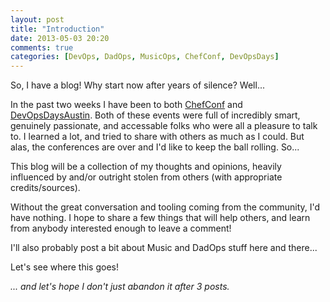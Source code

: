 ```yaml
---
layout: post
title: "Introduction"
date: 2013-05-03 20:20
comments: true
categories: [DevOps, DadOps, MusicOps, ChefConf, DevOpsDays]
---
```


So, I have a blog!  Why start now after years of silence?  Well...

In the past two weeks I have been to both [ChefConf] and [DevOpsDaysAustin].  Both of these events were full of incredibly
smart, genuinely passionate, and accessable folks who were all a pleasure to talk to.  I learned a lot, and tried to share with others as much as I could.  But alas, the conferences are over and I'd like to keep the ball rolling.  So...

This blog will be a collection of my thoughts and opinions, heavily influenced by and/or outright stolen from others (with appropriate credits/sources).  

Without the great conversation and tooling coming from the community, I'd have nothing.  I hope to share a few things that will help others, and learn from anybody interested enough to leave a comment!

I'll also probably post a bit about Music and DadOps stuff here and there...

Let's see where this goes!

*... and let's hope I don't just abandon it after 3 posts.*

  [ChefConf]: http://chefconf.opscode.com/
  [DevOpsDaysAustin]: http://devopsdays.org/events/2013-austin/
  [FoodFightShow]: http://www.foodfightshow.org
